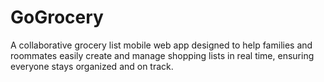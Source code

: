 # GoGrocery
A collaborative grocery list mobile web app designed to help families and roommates easily create and manage shopping lists in real time, ensuring everyone stays organized and on track.
